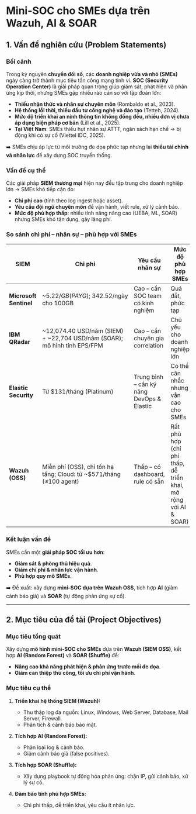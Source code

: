 # Mini-SOC cho SMEs dựa trên Wazuh, AI & SOAR

## 1. Vấn đề nghiên cứu (Problem Statements)

### Bối cảnh  
Trong kỷ nguyên **chuyển đổi số**, các **doanh nghiệp vừa và nhỏ (SMEs)** ngày càng trở thành mục tiêu tấn công mạng tinh vi. **SOC (Security Operation Center)** là giải pháp quan trọng giúp giám sát, phát hiện và phản ứng kịp thời, nhưng SMEs gặp nhiều rào cản so với tập đoàn lớn:  
- **Thiếu nhận thức và nhân sự chuyên môn** (Rombaldo et al., 2023).  
- **Hệ thống lỗi thời, thiếu đầu tư công nghệ và đào tạo** (Tetteh, 2024).  
- **Mức độ triển khai an ninh thông tin không đồng đều, nhiều đơn vị chưa áp dụng biện pháp cơ bản** (Lill et al., 2025).  
- **Tại Việt Nam**: SMEs thiếu hụt nhân sự ATTT, ngân sách hạn chế → bị động khi có sự cố (Viettel IDC, 2025).  

➡️ SMEs chịu áp lực từ môi trường đe dọa phức tạp nhưng lại **thiếu tài chính và nhân lực** để xây dựng SOC truyền thống.

### Vấn đề cụ thể  
Các giải pháp **SIEM thương mại** hiện nay đều tập trung cho doanh nghiệp lớn → SMEs khó tiếp cận do:  
- **Chi phí cao** (tính theo log ingest hoặc asset).  
- **Yêu cầu đội ngũ chuyên môn** để vận hành, viết rule, xử lý cảnh báo.  
- **Mức độ phù hợp thấp**: nhiều tính năng nâng cao (UEBA, ML, SOAR) nhưng SMEs khó tận dụng, gây lãng phí.  

### So sánh chi phí – nhân sự – phù hợp với SMEs  

| **SIEM**             | **Chi phí** | **Yêu cầu nhân sự** | **Mức độ phù hợp SMEs** |
|----------------------|-------------|----------------------|--------------------------|
| **Microsoft Sentinel** | ~$5.22/GB (PAYG); ~$342.52/ngày cho 100GB | Cao – cần SOC team có kinh nghiệm | Quá đắt, phức tạp |
| **IBM QRadar**       | ~12,074.40 USD/năm (SIEM) + ~22,704 USD/năm (SOAR); mô hình tính EPS/FPM | Cao – cần chuyên gia correlation | Chủ yếu cho doanh nghiệp lớn |
| **Elastic Security** | Từ $131/tháng (Platinum) | Trung bình – cần kỹ năng DevOps & Elastic | Có thể cân nhắc nhưng vẫn cao cho SMEs |
| **Wazuh (OSS)**      | Miễn phí (OSS), chỉ tốn hạ tầng; Cloud: từ ~$571/tháng (≤100 agent) | Thấp – có dashboard, rule có sẵn | Rất phù hợp (chi phí thấp, dễ triển khai, mở rộng với AI & SOAR) |

### Kết luận vấn đề  
SMEs cần một **giải pháp SOC tối ưu hơn**:  
- **Giám sát & phòng thủ hiệu quả**.  
- **Giảm chi phí & nhân lực vận hành**.  
- **Phù hợp quy mô SMEs**.  

➡️ Đề xuất: xây dựng **mini-SOC dựa trên Wazuh OSS**, tích hợp **AI** (giảm cảnh báo giả) và **SOAR** (tự động phản ứng sự cố).  

---

## 2. Mục tiêu của đề tài (Project Objectives)

### Mục tiêu tổng quát  
Xây dựng **mô hình mini-SOC cho SMEs** dựa trên **Wazuh (SIEM OSS)**, kết hợp **AI (Random Forest)** và **SOAR (Shuffle)** để:  
- **Nâng cao khả năng phát hiện & phản ứng trước mối đe dọa**.  
- **Giảm can thiệp thủ công, tối ưu chi phí vận hành**.  

### Mục tiêu cụ thể  
1. **Triển khai hệ thống SIEM (Wazuh):**  
   - Thu thập log đa nguồn: Linux, Windows, Web Server, Database, Mail Server, Firewall.  
   - Phân tích & cảnh báo bảo mật.  

2. **Tích hợp AI (Random Forest):**  
   - Phân loại log & cảnh báo.  
   - Giảm cảnh báo giả (false positives).  

3. **Tích hợp SOAR (Shuffle):**  
   - Xây dựng playbook tự động hóa phản ứng: chặn IP, gửi cảnh báo, xử lý sự cố.  

4. **Đảm bảo tính phù hợp SMEs:**  
   - Chi phí thấp, dễ triển khai, yêu cầu ít nhân lực.  
